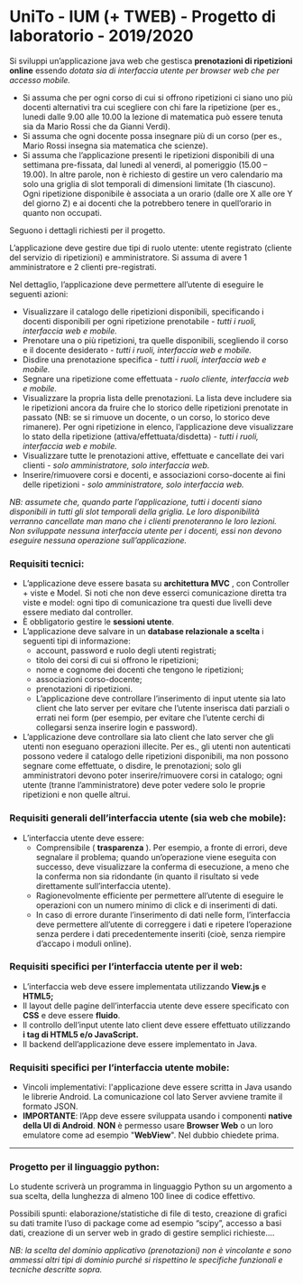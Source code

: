 # UniTo - IUM (+ TWEB) - Progetto di laboratorio - 2019/2020

Si sviluppi un’applicazione java web che gestisca **prenotazioni di ripetizioni online** essendo _dotata sia di interfaccia utente per browser web che per accesso mobile._
- Si assuma che per ogni corso di cui si offrono ripetizioni ci siano uno più docenti alternativi tra cui scegliere con chi fare la ripetizione (per es., lunedi dalle 9.00 alle 10.00 la lezione di matematica può essere tenuta sia da Mario Rossi che da Gianni Verdi).
- Si assuma che ogni docente possa insegnare più di un corso (per es., Mario Rossi insegna sia matematica che scienze).
- Si assuma che l’applicazione presenti le ripetizioni disponibili di una settimana pre-fissata, dal lunedi al venerdi, al pomeriggio (15.00 – 19.00). In altre parole, non è richiesto di gestire un vero calendario ma solo una griglia di slot temporali di dimensioni limitate (1h ciascuno). Ogni ripetizione disponibile è associata a un orario (dalle ore X alle ore Y del giorno Z) e ai docenti che la potrebbero tenere in quell’orario in quanto non occupati.

Seguono i dettagli richiesti per il progetto.

L’applicazione deve gestire due tipi di ruolo utente: utente registrato (cliente del servizio di ripetizioni) e amministratore. Si assuma di avere 1 amministratore e 2 clienti pre-registrati.

Nel dettaglio, l’applicazione deve permettere all’utente di eseguire le seguenti azioni:
- Visualizzare il catalogo delle ripetizioni disponibili, specificando i docenti disponibili per ogni ripetizione prenotabile _- tutti i ruoli, interfaccia web e mobile._
- Prenotare una o più ripetizioni, tra quelle disponibili, scegliendo il corso e il docente desiderato _- tutti i ruoli, interfaccia web e mobile._
- Disdire una prenotazione specifica _- tutti i ruoli, interfaccia web e mobile._
- Segnare una ripetizione come effettuata - _ruolo cliente, interfaccia web e mobile._
- Visualizzare la propria lista delle prenotazioni. La lista deve includere sia le ripetizioni ancora da fruire che lo storico delle ripetizioni prenotate in passato (NB: se si rimuove un docente, o un corso, lo storico deve rimanere). Per ogni ripetizione in elenco, l’applicazione deve visualizzare lo stato della ripetizione (attiva/effettuata/disdetta) - _tutti i ruoli, interfaccia web e mobile._
- Visualizzare tutte le prenotazioni attive, effettuate e cancellate dei vari clienti - _solo amministratore, solo interfaccia web._
- Inserire/rimuovere corsi e docenti, e associazioni corso-docente ai fini delle ripetizioni - _solo amministratore, solo interfaccia web._

_NB: assumete che, quando parte l’applicazione, tutti i docenti siano disponibili in tutti gli slot temporali della griglia. Le loro disponibilità verranno cancellate man mano che i clienti prenoteranno le loro lezioni. Non sviluppate nessuna interfaccia utente per i docenti, essi non devono eseguire nessuna operazione sull’applicazione._

### Requisiti tecnici:
- L’applicazione deve essere basata su **architettura MVC** , con Controller + viste e
Model. Si noti che non deve esserci comunicazione diretta tra viste e model: ogni
tipo di comunicazione tra questi due livelli deve essere mediato dal controller.
- È obbligatorio gestire le **sessioni utente**.
- L’applicazione deve salvare in un **database relazionale a scelta** i seguenti tipi di
informazione:
	- account, password e ruolo degli utenti registrati;
	- titolo dei corsi di cui si offrono le ripetizioni;
	- nome e cognome dei docenti che tengono le ripetizioni;
	- associazioni corso-docente;
	- prenotazioni di ripetizioni.
	- L’applicazione deve controllare l’inserimento di input utente sia lato client che lato server per evitare che l’utente inserisca dati parziali o errati nei form (per esempio, per evitare che l’utente cerchi di collegarsi senza inserire login e password).
- L’applicazione deve controllare sia lato client che lato server che gli utenti non eseguano operazioni illecite. Per es., gli utenti non autenticati possono vedere il catalogo delle ripetizioni disponibili, ma non possono segnare come effettuate, o
disdire, le prenotazioni; solo gli amministratori devono poter inserire/rimuovere corsi in catalogo; ogni utente (tranne l’amministratore) deve poter vedere solo le proprie ripetizioni e non quelle altrui.

### Requisiti generali dell’interfaccia utente (sia web che mobile):
- L’interfaccia utente deve essere:
	- Comprensibile ( **trasparenza** ). Per esempio, a fronte di errori, deve segnalare il problema; quando un’operazione viene eseguita con successo, deve visualizzare la conferma di esecuzione, a meno che la conferma non sia ridondante (in quanto il risultato si vede direttamente sull’interfaccia utente).
	- Ragionevolmente efficiente per permettere all’utente di eseguire le operazioni con un numero minimo di click e di inserimenti di dati.
	- In caso di errore durante l’inserimento di dati nelle form, l’interfaccia deve permettere all’utente di correggere i dati e ripetere l’operazione senza perdere i dati precedentemente inseriti (cioè, senza riempire d’accapo i moduli online).

### Requisiti specifici per l’interfaccia utente per il web:
- L’interfaccia web deve essere implementata utilizzando **View.js** e **HTML5;**
- Il layout delle pagine dell’interfaccia utente deve essere specificato con **CSS** e deve essere **fluido**. 
- Il controllo dell’input utente lato client deve essere effettuato utilizzando **i tag di HTML5 e/o JavaScript.**
- Il backend dell’applicazione deve essere implementato in Java.

### Requisiti specifici per l’interfaccia utente mobile:
- Vincoli implementativi: l'applicazione deve essere scritta in Java usando le librerie Android. La comunicazione col lato Server avviene tramite il formato JSON.
- **IMPORTANTE**: l’App deve essere sviluppata usando i componenti **native della UI di Android**. **NON** è permesso usare **Browser Web** o un loro emulatore come ad esempio "**WebView**".
Nel dubbio chiedete prima.
___
### Progetto per il linguaggio python:
Lo studente scriverà un programma in linguaggio Python su un argomento a sua scelta, della lunghezza di almeno 100 linee di codice effettivo.

Possibili spunti: elaborazione/statistiche di file di testo, creazione di grafici su dati tramite l’uso di package come ad esempio “scipy”, accesso a basi dati, creazione di un server web in grado di gestire semplici richieste....

_NB: la scelta del dominio applicativo (prenotazioni) non è vincolante e sono ammessi altri tipi di dominio purché si rispettino le specifiche funzionali e tecniche descritte sopra._
